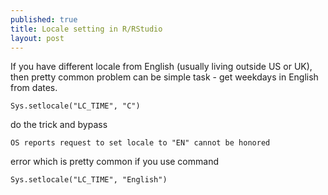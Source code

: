 ```yaml
---
published: true
title: Locale setting in R/RStudio
layout: post
---
```

If you have different locale from English (usually living outside US or UK), then pretty common problem can be simple task - get weekdays in English from dates.

```
Sys.setlocale("LC_TIME", "C")
```

do the trick and bypass

```
OS reports request to set locale to "EN" cannot be honored
```

error which is pretty common if you use command

```
Sys.setlocale("LC_TIME", "English")
```